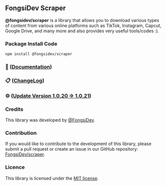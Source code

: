 ## FongsiDev Scraper

**@fongsidev/scraper** is a library that allows you to download various types of content from various online platforms such as TikTok, Instagram, Capcut, Google Drive, and many more and also provides very useful tools/codes :).

### Package Install Code

```bash
npm install @fongsidev/scraper
```

### 📖 ([Documentation](https://fongsidev-scraper.surge.sh))

### 📋 ([ChangeLog](https://fongsidev-scraper.surge.sh/changelog))

### ⚙️ ([Update Version 1.0.20 => 1.0.21](https://fongsidev-scraper.surge.sh/changelog))

### Credits

This library was developed by [@FongsiDev](https://github.com/fongsidev).

### Contribution

If you would like to contribute to the development of this library, please submit a pull request or create an issue in our GitHub repository: [FongsiDev/scraper](https://github.com/fongsidev/scraper).

### Licence

This library is licensed under the [MIT license](https://opensource.org/licenses/MIT).
